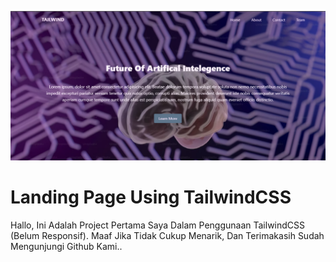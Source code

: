 ![img](./landingpage.png)

# Landing Page Using TailwindCSS
Hallo, Ini Adalah Project Pertama Saya Dalam Penggunaan TailwindCSS (Belum Responsif). Maaf Jika Tidak Cukup Menarik, Dan Terimakasih Sudah Mengunjungi Github Kami..
